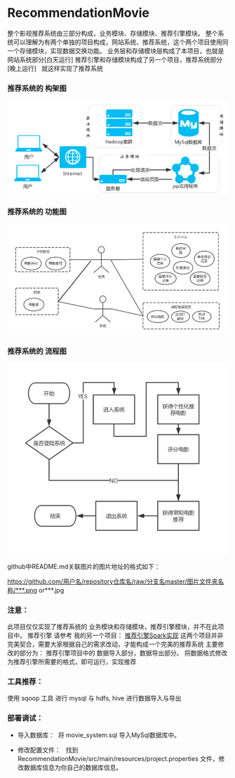 # RecommendationMovie
整个影视推荐系统由三部分构成，业务模块、存储模块、推荐引擎模块。
整个系统可以理解为有两个单独的项目构成，网站系统、推荐系统，这个两个项目使用同一个存储模块，实现数据交换功能。
业务层和存储模块层构成了本项目，也就是网站系统部分[白天运行]
推荐引擎和存储模块构成了另一个项目，推荐系统部分[晚上运行]
 
就这样实现了推荐系统
 
### 推荐系统的 构架图
![系统架构图]( https://github.com/BuleAnt/RepositoryResources/raw/master/image/RecommendationMovie/XiTongJieGou.png)
### 推荐系统的 功能图
![系统功能图](https://github.com/BuleAnt/RepositoryResources/raw/master/image/RecommendationMovie/jie_gou_she_ji.png)
### 推荐系统的 流程图
![系统流程图](https://github.com/BuleAnt/RepositoryResources/raw/master/image/RecommendationMovie/liu_cheng_tu.png)



github中README.md关联图片的图片地址的格式如下：

https://github.com/用户名/repository仓库名/raw/分支名master/图片文件夹名称/***.png or***.jpg

### 注意：
此项目仅仅实现了推荐系统的 业务模块和存储模块，推荐引擎模块，并不在此项目中。
推荐引擎 请参考 我的另一个项目： [推荐引擎Spark实现](https://github.com/FourSpaces/RecommendedSystem)
这两个项目并非 完美契合，需要大家根据自己的需求改动，才能构成一个完美的推荐系统
主要修改的部分为：
    推荐引擎项目中的 数据导入部分，数据导出部分。
    将数据格式修改为推荐引擎所需要的格式，即可运行，实现推荐

### 工具推荐：
使用 sqoop 工具 进行 mysql 与 hdfs, hive 进行数据导入与导出

### 部署调试：
- 导入数据库：
  将 movie_system.sql 导入MySql数据库中。
 
- 修改配置文件：
   找到 RecommendationMovie/src/main/resources/project.properties 文件，修改数据库信息为你自己的数据库信息。


